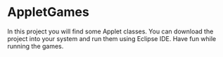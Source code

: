 # AppletGames
In this project you will find some Applet classes. You can download the project into your system and run them using Eclipse IDE.
Have fun while running the games.

